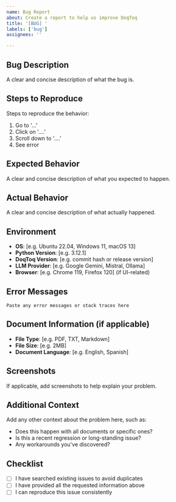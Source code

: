 ```yaml
---
name: Bug Report
about: Create a report to help us improve DoqToq
title: '[BUG] '
labels: ['bug']
assignees: ''

---
```


## Bug Description
A clear and concise description of what the bug is.

## Steps to Reproduce
Steps to reproduce the behavior:
1. Go to '...'
2. Click on '....'
3. Scroll down to '....'
4. See error

## Expected Behavior
A clear and concise description of what you expected to happen.

## Actual Behavior
A clear and concise description of what actually happened.

## Environment
- **OS**: [e.g. Ubuntu 22.04, Windows 11, macOS 13]
- **Python Version**: [e.g. 3.12.1]
- **DoqToq Version**: [e.g. commit hash or release version]
- **LLM Provider**: [e.g. Google Gemini, Mistral, Ollama]
- **Browser**: [e.g. Chrome 119, Firefox 120] (if UI-related)

## Error Messages
```
Paste any error messages or stack traces here
```

## Document Information (if applicable)
- **File Type**: [e.g. PDF, TXT, Markdown]
- **File Size**: [e.g. 2MB]
- **Document Language**: [e.g. English, Spanish]

## Screenshots
If applicable, add screenshots to help explain your problem.

## Additional Context
Add any other context about the problem here, such as:
- Does this happen with all documents or specific ones?
- Is this a recent regression or long-standing issue?
- Any workarounds you've discovered?

## Checklist
- [ ] I have searched existing issues to avoid duplicates
- [ ] I have provided all the requested information above
- [ ] I can reproduce this issue consistently
